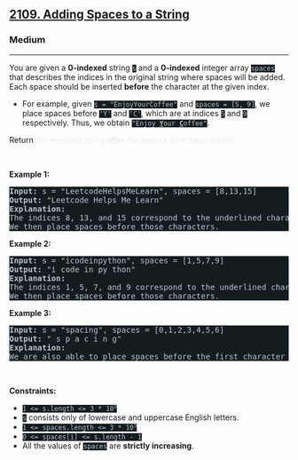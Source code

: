 <h2><a href="https://leetcode.com/problems/adding-spaces-to-a-string/">2109. Adding Spaces to a String</a></h2><h3>Medium</h3><hr><div style="border-color: rgb(91, 119, 134) !important;"><p style="border-color: rgb(91, 119, 134) !important;">You are given a <strong style="border-color: rgb(91, 119, 134) !important;">0-indexed</strong> string <code style="background-color: rgb(20, 28, 32) !important; color: rgb(183, 198, 205) !important; border-color: rgb(84, 109, 121) !important;">s</code> and a <strong style="border-color: rgb(91, 119, 134) !important;">0-indexed</strong> integer array <code style="background-color: rgb(20, 28, 32) !important; color: rgb(183, 198, 205) !important; border-color: rgb(84, 109, 121) !important;">spaces</code> that describes the indices in the original string where spaces will be added. Each space should be inserted <strong style="border-color: rgb(91, 119, 134) !important;">before</strong> the character at the given index.</p>

<ul style="border-color: rgb(91, 119, 134) !important;">
	<li style="border-color: rgb(91, 119, 134) !important;">For example, given <code style="background-color: rgb(20, 28, 32) !important; color: rgb(183, 198, 205) !important; border-color: rgb(84, 109, 121) !important;">s = "EnjoyYourCoffee"</code> and <code style="background-color: rgb(20, 28, 32) !important; color: rgb(183, 198, 205) !important; border-color: rgb(84, 109, 121) !important;">spaces = [5, 9]</code>, we place spaces before <code style="background-color: rgb(20, 28, 32) !important; color: rgb(183, 198, 205) !important; border-color: rgb(84, 109, 121) !important;">'Y'</code> and <code style="background-color: rgb(20, 28, 32) !important; color: rgb(183, 198, 205) !important; border-color: rgb(84, 109, 121) !important;">'C'</code>, which are at indices <code style="background-color: rgb(20, 28, 32) !important; color: rgb(183, 198, 205) !important; border-color: rgb(84, 109, 121) !important;">5</code> and <code style="background-color: rgb(20, 28, 32) !important; color: rgb(183, 198, 205) !important; border-color: rgb(84, 109, 121) !important;">9</code> respectively. Thus, we obtain <code style="background-color: rgb(20, 28, 32) !important; color: rgb(183, 198, 205) !important; border-color: rgb(84, 109, 121) !important;">"Enjoy <strong style="border-color: rgb(92, 120, 133) !important;"><u style="border-color: rgb(92, 120, 133) !important;">Y</u></strong>our <u style="border-color: rgb(92, 120, 133) !important;"><strong style="border-color: rgb(92, 120, 133) !important;">C</strong></u>offee"</code>.</li>
</ul>

<p style="border-color: rgb(91, 119, 134) !important;">Return<strong style="border-color: rgb(92, 122, 137) !important;"> </strong><em style="color: rgb(234, 238, 241) !important; border-color: rgb(91, 119, 134) !important;">the modified string <strong style="border-color: rgb(91, 119, 134) !important;">after</strong> the spaces have been added.</em></p>

<p style="border-color: rgb(91, 119, 134) !important;">&nbsp;</p>
<p style="border-color: rgb(91, 119, 134) !important;"><strong class="example" style="border-color: rgb(91, 119, 134) !important;">Example 1:</strong></p>

<pre style="background-color: rgb(20, 28, 32) !important; color: rgb(183, 198, 206) !important; border-color: rgb(83, 109, 122) !important;"><strong style="border-color: rgb(91, 119, 134) !important;">Input:</strong> s = "LeetcodeHelpsMeLearn", spaces = [8,13,15]
<strong style="border-color: rgb(91, 119, 134) !important;">Output:</strong> "Leetcode Helps Me Learn"
<strong style="border-color: rgb(91, 119, 134) !important;">Explanation:</strong> 
The indices 8, 13, and 15 correspond to the underlined characters in "Leetcode<u style="border-color: rgb(91, 119, 134) !important;"><strong style="border-color: rgb(91, 119, 134) !important;">H</strong></u>elps<u style="border-color: rgb(91, 119, 134) !important;"><strong style="border-color: rgb(91, 119, 134) !important;">M</strong></u>e<u style="border-color: rgb(91, 119, 134) !important;"><strong style="border-color: rgb(91, 119, 134) !important;">L</strong></u>earn".
We then place spaces before those characters.
</pre>

<p style="border-color: rgb(91, 119, 134) !important;"><strong class="example" style="border-color: rgb(91, 119, 134) !important;">Example 2:</strong></p>

<pre style="background-color: rgb(20, 28, 32) !important; color: rgb(183, 198, 206) !important; border-color: rgb(83, 109, 122) !important;"><strong style="border-color: rgb(91, 119, 134) !important;">Input:</strong> s = "icodeinpython", spaces = [1,5,7,9]
<strong style="border-color: rgb(91, 119, 134) !important;">Output:</strong> "i code in py thon"
<strong style="border-color: rgb(91, 119, 134) !important;">Explanation:</strong>
The indices 1, 5, 7, and 9 correspond to the underlined characters in "i<u style="border-color: rgb(91, 119, 134) !important;"><strong style="border-color: rgb(91, 119, 134) !important;">c</strong></u>ode<u style="border-color: rgb(91, 119, 134) !important;"><strong style="border-color: rgb(91, 119, 134) !important;">i</strong></u>n<u style="border-color: rgb(91, 119, 134) !important;"><strong style="border-color: rgb(91, 119, 134) !important;">p</strong></u>y<u style="border-color: rgb(91, 119, 134) !important;"><strong style="border-color: rgb(91, 119, 134) !important;">t</strong></u>hon".
We then place spaces before those characters.
</pre>

<p style="border-color: rgb(91, 119, 134) !important;"><strong class="example" style="border-color: rgb(91, 119, 134) !important;">Example 3:</strong></p>

<pre style="background-color: rgb(20, 28, 32) !important; color: rgb(183, 198, 206) !important; border-color: rgb(83, 109, 122) !important;"><strong style="border-color: rgb(91, 119, 134) !important;">Input:</strong> s = "spacing", spaces = [0,1,2,3,4,5,6]
<strong style="border-color: rgb(91, 119, 134) !important;">Output:</strong> " s p a c i n g"
<strong style="border-color: rgb(91, 119, 134) !important;">Explanation:</strong>
We are also able to place spaces before the first character of the string.
</pre>

<p style="border-color: rgb(91, 119, 134) !important;">&nbsp;</p>
<p style="border-color: rgb(91, 119, 134) !important;"><strong style="border-color: rgb(91, 119, 134) !important;">Constraints:</strong></p>

<ul style="border-color: rgb(91, 119, 134) !important;">
	<li style="border-color: rgb(91, 119, 134) !important;"><code style="background-color: rgb(20, 28, 32) !important; color: rgb(183, 198, 205) !important; border-color: rgb(84, 109, 121) !important;">1 &lt;= s.length &lt;= 3 * 10<sup style="border-color: rgb(92, 120, 133) !important;">5</sup></code></li>
	<li style="border-color: rgb(91, 119, 134) !important;"><code style="background-color: rgb(20, 28, 32) !important; color: rgb(183, 198, 205) !important; border-color: rgb(84, 109, 121) !important;">s</code> consists only of lowercase and uppercase English letters.</li>
	<li style="border-color: rgb(91, 119, 134) !important;"><code style="background-color: rgb(20, 28, 32) !important; color: rgb(183, 198, 205) !important; border-color: rgb(84, 109, 121) !important;">1 &lt;= spaces.length &lt;= 3 * 10<sup style="border-color: rgb(92, 120, 133) !important;">5</sup></code></li>
	<li style="border-color: rgb(91, 119, 134) !important;"><code style="background-color: rgb(20, 28, 32) !important; color: rgb(183, 198, 205) !important; border-color: rgb(84, 109, 121) !important;">0 &lt;= spaces[i] &lt;= s.length - 1</code></li>
	<li style="border-color: rgb(91, 119, 134) !important;">All the values of <code style="background-color: rgb(20, 28, 32) !important; color: rgb(183, 198, 205) !important; border-color: rgb(84, 109, 121) !important;">spaces</code> are <strong style="border-color: rgb(91, 119, 134) !important;">strictly increasing</strong>.</li>
</ul>
</div>